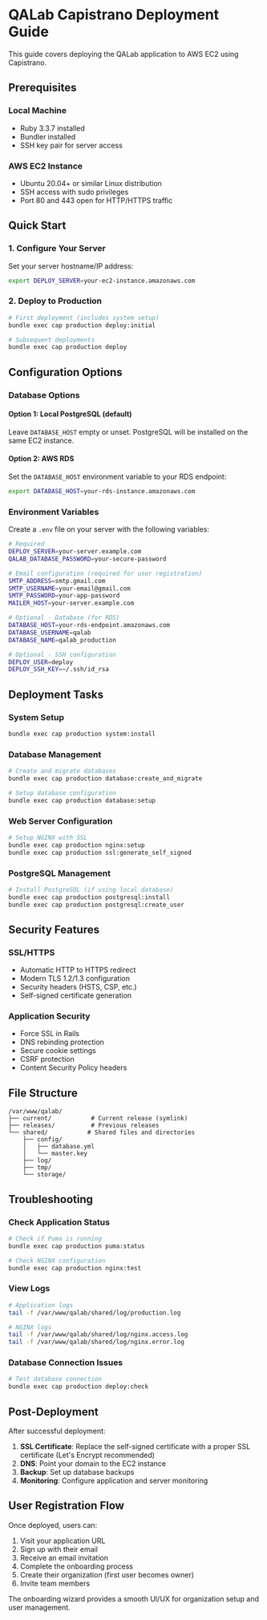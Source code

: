 # QALab Capistrano Deployment Guide

This guide covers deploying the QALab application to AWS EC2 using Capistrano.

## Prerequisites

### Local Machine
- Ruby 3.3.7 installed
- Bundler installed
- SSH key pair for server access

### AWS EC2 Instance
- Ubuntu 20.04+ or similar Linux distribution
- SSH access with sudo privileges
- Port 80 and 443 open for HTTP/HTTPS traffic

## Quick Start

### 1. Configure Your Server

Set your server hostname/IP address:

```bash
export DEPLOY_SERVER=your-ec2-instance.amazonaws.com
```

### 2. Deploy to Production

```bash
# First deployment (includes system setup)
bundle exec cap production deploy:initial

# Subsequent deployments
bundle exec cap production deploy
```

## Configuration Options

### Database Options

#### Option 1: Local PostgreSQL (default)
Leave `DATABASE_HOST` empty or unset. PostgreSQL will be installed on the same EC2 instance.

#### Option 2: AWS RDS
Set the `DATABASE_HOST` environment variable to your RDS endpoint:

```bash
export DATABASE_HOST=your-rds-instance.amazonaws.com
```

### Environment Variables

Create a `.env` file on your server with the following variables:

```bash
# Required
DEPLOY_SERVER=your-server.example.com
QALAB_DATABASE_PASSWORD=your-secure-password

# Email configuration (required for user registration)
SMTP_ADDRESS=smtp.gmail.com
SMTP_USERNAME=your-email@gmail.com
SMTP_PASSWORD=your-app-password
MAILER_HOST=your-server.example.com

# Optional - Database (for RDS)
DATABASE_HOST=your-rds-endpoint.amazonaws.com
DATABASE_USERNAME=qalab
DATABASE_NAME=qalab_production

# Optional - SSH configuration
DEPLOY_USER=deploy
DEPLOY_SSH_KEY=~/.ssh/id_rsa
```

## Deployment Tasks

### System Setup
```bash
bundle exec cap production system:install
```

### Database Management
```bash
# Create and migrate databases
bundle exec cap production database:create_and_migrate

# Setup database configuration
bundle exec cap production database:setup
```

### Web Server Configuration
```bash
# Setup NGINX with SSL
bundle exec cap production nginx:setup
bundle exec cap production ssl:generate_self_signed
```

### PostgreSQL Management
```bash
# Install PostgreSQL (if using local database)
bundle exec cap production postgresql:install
bundle exec cap production postgresql:create_user
```

## Security Features

### SSL/HTTPS
- Automatic HTTP to HTTPS redirect
- Modern TLS 1.2/1.3 configuration
- Security headers (HSTS, CSP, etc.)
- Self-signed certificate generation

### Application Security
- Force SSL in Rails
- DNS rebinding protection
- Secure cookie settings
- CSRF protection
- Content Security Policy headers

## File Structure

```
/var/www/qalab/
├── current/           # Current release (symlink)
├── releases/          # Previous releases
└── shared/           # Shared files and directories
    ├── config/
    │   ├── database.yml
    │   └── master.key
    ├── log/
    ├── tmp/
    └── storage/
```

## Troubleshooting

### Check Application Status
```bash
# Check if Puma is running
bundle exec cap production puma:status

# Check NGINX configuration
bundle exec cap production nginx:test
```

### View Logs
```bash
# Application logs
tail -f /var/www/qalab/shared/log/production.log

# NGINX logs
tail -f /var/www/qalab/shared/log/nginx.access.log
tail -f /var/www/qalab/shared/log/nginx.error.log
```

### Database Connection Issues
```bash
# Test database connection
bundle exec cap production deploy:check
```

## Post-Deployment

After successful deployment:

1. **SSL Certificate**: Replace the self-signed certificate with a proper SSL certificate (Let's Encrypt recommended)
2. **DNS**: Point your domain to the EC2 instance
3. **Backup**: Set up database backups
4. **Monitoring**: Configure application and server monitoring

## User Registration Flow

Once deployed, users can:
1. Visit your application URL
2. Sign up with their email
3. Receive an email invitation
4. Complete the onboarding process
5. Create their organization (first user becomes owner)
6. Invite team members

The onboarding wizard provides a smooth UI/UX for organization setup and user management.